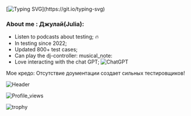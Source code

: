 [![Typing SVG](https://readme-typing-svg.demolab.com?font=Fira+Code&pause=1000&color=F740DF&width=435&lines=In+search+of+bugs...)](https://git.io/typing-svg)
### About me : Джулай(Julia):
- Listen to podcasts about testing; :fire:
- In testing since 2022;
- Updated 800+ test cases;
- Can play the dj-controller: musical_note:
- Love interacting with the chat GPT; ![ChatGPT](https://img.shields.io/badge/chatGPT-74aa9c?style=for-the-badge&logo=openai&logoColor=white)

Мое кредо: Отсутствие доументации создает сильных тестировщиков!

![Header](https://media4.giphy.com/media/v1.Y2lkPTc5MGI3NjExOXo1aTI3NDFpdm84eGh5M3FubXN3ZzBmeDF2dTBmcXN3bWhxZ3U3ciZlcD12MV9pbnRlcm5hbF9naWZfYnlfaWQmY3Q9Zw/l2R06WPHU4ae0H4LC/giphy.gif)

![Profile_views](https://komarev.com/ghpvc/?username=danny-pilot&color=blueviolet&style=for-the-badge)

![trophy](https://github-profile-trophy.vercel.app/?username=ryo-ma&theme=tokyonight)



<!--
**juliaurum/juliaurum** is a ✨ _special_ ✨ repository because its `README.md` (this file) appears on your GitHub profile.

Here are some ideas to get you started:

- 🔭 I’m currently working on ...
- 🌱 I’m currently learning ...
- 👯 I’m looking to collaborate on ...
- 🤔 I’m looking for help with ...
- 💬 Ask me about ...
- 📫 How to reach me: ...
- 😄 Pronouns: ...
- ⚡ Fun fact: ...
-->
